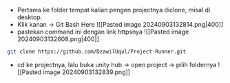 - Pertama ke folder tempat kalian pengen projectnya diclone, misal di desktop.
- Klik kanan -> Git Bash Here 
![[Pasted image 20240903132814.png|400]]
- pastekan command ini dengan link httpsnya
![[Pasted image 20240903132608.png|400]]
```bash
git clone https://github.com/DzawilUqul/Project-Runner.git
```
- cd ke projectnya, lalu buka unity hub -> open project -> pilih foldernya
![[Pasted image 20240903132839.png]]